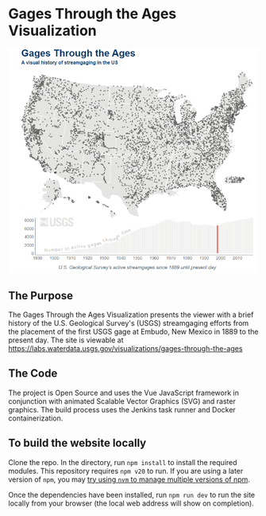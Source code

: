 # Gages Through the Ages Visualization
![alt text](./markDownImages/gages_website.png "The SVG map from the Gages Through the Ages Visualization")
## The Purpose
The Gages Through the Ages Visualization presents the viewer with a brief history of the U.S. Geological Survey's (USGS) streamgaging efforts from the placement of the first USGS gage at Embudo, New Mexico in 1889 to the present day. The site is viewable at https://labs.waterdata.usgs.gov/visualizations/gages-through-the-ages

## The Code
The project is Open Source and uses the Vue JavaScript framework in conjunction with animated Scalable Vector
Graphics (SVG) and raster graphics. The build process uses the Jenkins task 
runner and Docker containerization.

## To build the website locally
Clone the repo. In the directory, run `npm install` to install the required modules. This repository requires `npm v20` to run. If you are using a later version of `npm`, you may [try using `nvm` to manage multiple versions of npm](https://betterprogramming.pub/how-to-change-node-js-version-between-projects-using-nvm-3ad2416bda7e).

Once the dependencies have been installed, run `npm run dev` to run the site locally from your browser (the local web address will show on completion).
 
